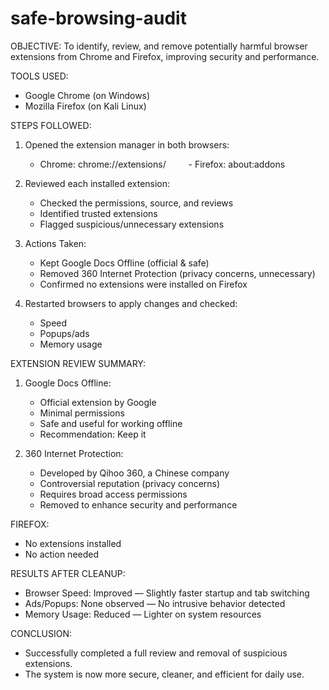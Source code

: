 # safe-browsing-audit

OBJECTIVE:
To identify, review, and remove potentially harmful browser extensions from Chrome and Firefox, improving security and performance.

TOOLS USED:
  - Google Chrome (on Windows)
  - Mozilla Firefox (on Kali Linux)

STEPS FOLLOWED:
1. Opened the extension manager in both browsers:
   - Chrome: chrome://extensions/
   - Firefox: about:addons

2. Reviewed each installed extension:
   - Checked the permissions, source, and reviews
   - Identified trusted extensions
   - Flagged suspicious/unnecessary extensions

3. Actions Taken:
   - Kept Google Docs Offline (official & safe)
   - Removed 360 Internet Protection (privacy concerns, unnecessary)
   - Confirmed no extensions were installed on Firefox

4. Restarted browsers to apply changes and checked:
   - Speed
   - Popups/ads
   - Memory usage

EXTENSION REVIEW SUMMARY:
1. Google Docs Offline:
   - Official extension by Google
   - Minimal permissions
   - Safe and useful for working offline
   - Recommendation: Keep it

2. 360 Internet Protection:
   - Developed by Qihoo 360, a Chinese company
   - Controversial reputation (privacy concerns)
   - Requires broad access permissions
   - Removed to enhance security and performance

FIREFOX:
   - No extensions installed
   - No action needed

RESULTS AFTER CLEANUP:
   - Browser Speed: Improved — Slightly faster startup and tab switching
   - Ads/Popups: None observed — No intrusive behavior detected
   - Memory Usage: Reduced — Lighter on system resources
     
CONCLUSION:
- Successfully completed a full review and removal of suspicious extensions.
- The system is now more secure, cleaner, and efficient for daily use.
